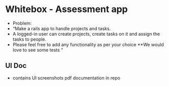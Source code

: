 # Whitebox - Assessment app

- Problem:
- “Make a rails app to handle projects and tasks.
- A logged-in user can create projects, create tasks on it and assign the tasks to
  people.
- Please feel free to add any functionality as per your choice
**We would love to see some tests “

## UI Doc
- contains UI screenshots pdf documentation in repo
